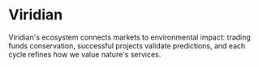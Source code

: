 # Viridian
Viridian's ecosystem connects markets to environmental impact: trading funds conservation, successful projects validate predictions, and each cycle refines how we value nature's services.
